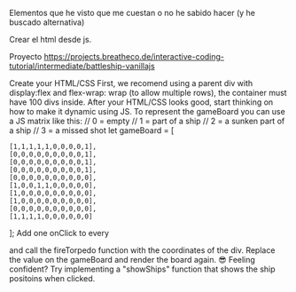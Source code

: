 Elementos que he visto que me cuestan o no he sabido hacer (y he buscado alternativa)

Crear el html desde js.




Proyecto 
https://projects.breatheco.de/interactive-coding-tutorial/intermediate/battleship-vanillajs

Create your HTML/CSS First, we recomend using a parent div with display:flex and flex-wrap: wrap (to allow multiple rows), the container must have 100 divs inside.
After your HTML/CSS looks good, start thinking on how to make it dynamic using JS.
To represent the gameBoard you can use a JS matrix like this:
// 0 = empty
// 1 = part of a ship
// 2 = a sunken part of a ship
// 3 = a missed shot
let gameBoard = [
   
    [1,1,1,1,1,0,0,0,0,1],
    [0,0,0,0,0,0,0,0,0,1],
    [0,0,0,0,0,0,0,0,0,1],
    [0,0,0,0,0,0,0,0,0,1],
    [0,0,0,0,0,0,0,0,0,0],
    [1,0,0,1,1,0,0,0,0,0],
    [1,0,0,0,0,0,0,0,0,0],
    [1,0,0,0,0,0,0,0,0,0],
    [0,0,0,0,0,0,0,0,0,0],
    [1,1,1,1,0,0,0,0,0,0]
];
Add one onClick to every <div> and call the fireTorpedo function with the coordinates of the div.
Replace the value on the gameBoard and render the board again.
😎 Feeling confident?
Try implementing a "showShips" function that shows the ship positoins when clicked.